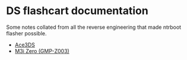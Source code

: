 # DS flashcart documentation

Some notes collated from all the reverse engineering that made ntrboot flasher possible.

* [Ace3DS](Ace3DS.md)
* [M3i Zero (GMP-Z003)](M3iZero-GMPZ003.md)